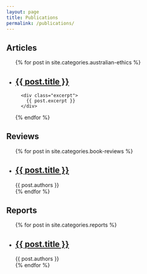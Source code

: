 ```yaml
---
layout: page
title: Publications
permalink: /publications/
---
```


## Articles

<ul class="post-list events">
  {% for post in site.categories.australian-ethics %}
    <li class="post">
      <h2><a class="post-link" href="{{ post.url | prepend: site.baseurl }}">{{ post.title }}</a></h2>

      <div class="excerpt">
        {{ post.excerpt }}
      </div>
      
   </li>
  {% endfor %}
</ul>


## Reviews

<ul class="post-list events">
  {% for post in site.categories.book-reviews %}
    <li class="post">
      <h2><a class="post-link" href="{{ post.url | prepend: site.baseurl }}">{{ post.title }}</a></h2>
      <span class="post-meta">{{ post.authors }}</span>
   </li>
  {% endfor %}
</ul>


## Reports

<ul class="post-list events">
  {% for post in site.categories.reports %}
    <li class="post">
      <h2><a class="post-link" href="{{ post.url | prepend: site.baseurl }}">{{ post.title }}</a></h2>
      <span class="post-meta">{{ post.authors }}</span>
   </li>
  {% endfor %}
</ul>